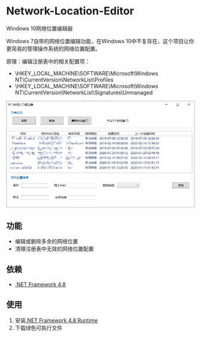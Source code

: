 # Network-Location-Editor
Windows 10网络位置编辑器

Windows 7自带的网络位置编辑功能，在Windows 10中不复存在，这个项目让你更简易的管理操作系统的网络位置配置。

原理：编辑注册表中的相关配置项：

* \HKEY_LOCAL_MACHINE\SOFTWARE\Microsoft\Windows NT\CurrentVersion\NetworkList\Profiles
* \HKEY_LOCAL_MACHINE\SOFTWARE\Microsoft\Windows NT\CurrentVersion\NetworkList\Signatures\Unmanaged

![主界面](screenshot.jpg)

## 功能

* 编辑或删除多余的网络位置
* 清理注册表中无效的网络位置配置

## 依赖

* [.NET Framework 4.8](https://dotnet.microsoft.com/download/dotnet-framework/net48)

## 使用

1. 安装[.NET Framework 4.8 Runtime](https://dotnet.microsoft.com/download/dotnet-framework/thank-you/net48-web-installer)
2. 下载绿色可执行文件
